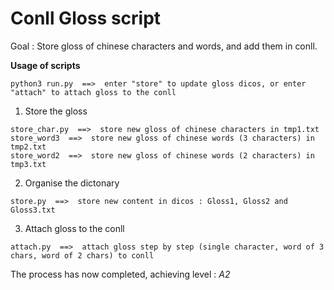 # Conll Gloss script

Goal : Store gloss of chinese characters and words, and add them in conll.


**Usage of scripts**

```
python3 run.py  ==>  enter "store" to update gloss dicos, or enter "attach" to attach gloss to the conll
```


1. Store the gloss
```
store_char.py  ==>  store new gloss of chinese characters in tmp1.txt
store_word3  ==>  store new gloss of chinese words (3 characters) in tmp2.txt
store_word2  ==>  store new gloss of chinese words (2 characters) in tmp3.txt
```

2. Organise the dictonary
```
store.py  ==>  store new content in dicos : Gloss1, Gloss2 and Gloss3.txt
```

3. Attach gloss to the conll
```
attach.py  ==>  attach gloss step by step (single character, word of 3 chars, word of 2 chars) to conll 
```

The process has now completed, achieving level : *A2*
